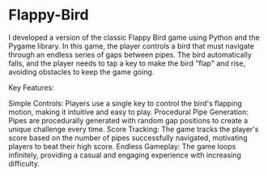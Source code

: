 # Flappy-Bird
I developed a version of the classic Flappy Bird game using Python and the Pygame library. In this game, the player controls a bird that must navigate through an endless series of gaps between pipes. The bird automatically falls, and the player needs to tap a key to make the bird "flap" and rise, avoiding obstacles to keep the game going.

Key Features:

Simple Controls: Players use a single key to control the bird's flapping motion, making it intuitive and easy to play.
Procedural Pipe Generation: Pipes are procedurally generated with random gap positions to create a unique challenge every time.
Score Tracking: The game tracks the player's score based on the number of pipes successfully navigated, motivating players to beat their high score.
Endless Gameplay: The game loops infinitely, providing a casual and engaging experience with increasing difficulty.
